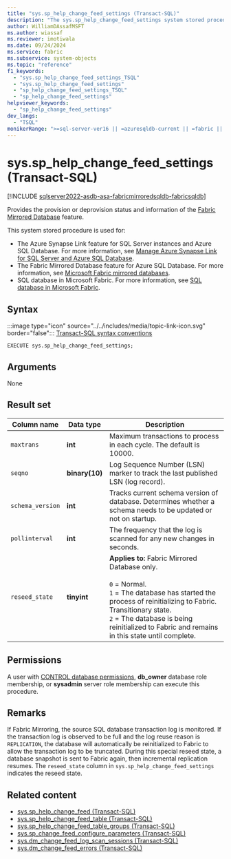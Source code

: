 ```yaml
---
title: "sys.sp_help_change_feed_settings (Transact-SQL)"
description: "The sys.sp_help_change_feed_settings system stored procedure returns state information for Microsoft Fabric Mirroring."
author: WilliamDAssafMSFT
ms.author: wiassaf
ms.reviewer: imotiwala
ms.date: 09/24/2024
ms.service: fabric
ms.subservice: system-objects
ms.topic: "reference"
f1_keywords:
  - "sys.sp_help_change_feed_settings_TSQL"
  - "sys.sp_help_change_feed_settings"
  - "sp_help_change_feed_settings_TSQL"
  - "sp_help_change_feed_settings"
helpviewer_keywords:
  - "sp_help_change_feed_settings"
dev_langs:
  - "TSQL"
monikerRange: ">=sql-server-ver16 || =azuresqldb-current || =fabric || =azure-sqldw-latest"
---
```

# sys.sp_help_change_feed_settings (Transact-SQL)

[!INCLUDE [sqlserver2022-asdb-asa-fabricmirroredsqldb-fabricsqldb](../../includes/applies-to-version/sqlserver2022-asdb-asa-fabricmirroredsqldb-fabricsqldb.md)]

Provides the provision or deprovision status and information of the [Fabric Mirrored Database](/fabric/database/mirrored-database/overview) feature.

This system stored procedure is used for:

- The Azure Synapse Link feature for SQL Server instances and Azure SQL Database. For more information, see [Manage Azure Synapse Link for SQL Server and Azure SQL Database](../../sql-server/synapse-link/synapse-link-sql-server-change-feed-manage.md).
- The Fabric Mirrored Database feature for Azure SQL Database. For more information, see [Microsoft Fabric mirrored databases](/fabric/database/mirrored-database/overview).
- SQL database in Microsoft Fabric. For more information, see [SQL database in Microsoft Fabric](/fabric/database/sql/overview).

## Syntax

:::image type="icon" source="../../includes/media/topic-link-icon.svg" border="false"::: [Transact-SQL syntax conventions](../../t-sql/language-elements/transact-sql-syntax-conventions-transact-sql.md)

```syntaxsql
EXECUTE sys.sp_help_change_feed_settings;
```

## Arguments

None

## Result set

| Column name | Data type | Description |
| --- | --- | --- |
| `maxtrans` | **int** | Maximum transactions to process in each cycle. The default is 10000. |
| `seqno` | **binary(10)** | Log Sequence Number (LSN) marker to track the last published LSN (log record). |
| `schema_version` | **int** | Tracks current schema version of database. Determines whether a schema needs to be updated or not on startup. |
| `pollinterval` | **int** | The frequency that the log is scanned for any new changes in seconds. |
| `reseed_state` | **tinyint** | **Applies to:** Fabric Mirrored Database only.<br /><br />`0` = Normal.<br />`1` = The database has started the process of reinitializing to Fabric. Transitionary state.<br />`2` = The database is being reinitialized to Fabric and remains in this state until complete. |

## Permissions

A user with [CONTROL database permissions](../security/permissions-database-engine.md), **db_owner** database role membership, or **sysadmin** server role membership can execute this procedure.

## Remarks

If Fabric Mirroring, the source SQL database transaction log is monitored. If the transaction log is observed to be full and the log reuse reason is `REPLICATION`, the database will automatically be reinitialized to Fabric to allow the transaction log to be truncated. During this special reseed state, a database snapshot is sent to Fabric again, then incremental replication resumes. The `reseed_state` column in `sys.sp_help_change_feed_settings` indicates the reseed state.

## Related content

- [sys.sp_help_change_feed (Transact-SQL)](sp-help-change-feed.md)
- [sys.sp_help_change_feed_table (Transact-SQL)](sp-help-change-feed-table.md)
- [sys.sp_help_change_feed_table_groups (Transact-SQL)](sp-help-change-feed-table-groups.md)
- [sys.sp_change_feed_configure_parameters (Transact-SQL)](sp-change-feed-configure-parameters.md)
- [sys.dm_change_feed_log_scan_sessions (Transact-SQL)](../system-dynamic-management-views/sys-dm-change-feed-log-scan-sessions.md)
- [sys.dm_change_feed_errors (Transact-SQL)](../system-dynamic-management-views/sys-dm-change-feed-errors.md)
